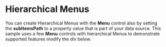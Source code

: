 Hierarchical Menus
==================

You can create Hierarchical Menus with the **Menu** control also by setting the **subItemsPath** to a property value that is part of your data source. This sample uses a few **Menu** controls with hierarchical Menus to demonstrate supported features modify the div below.